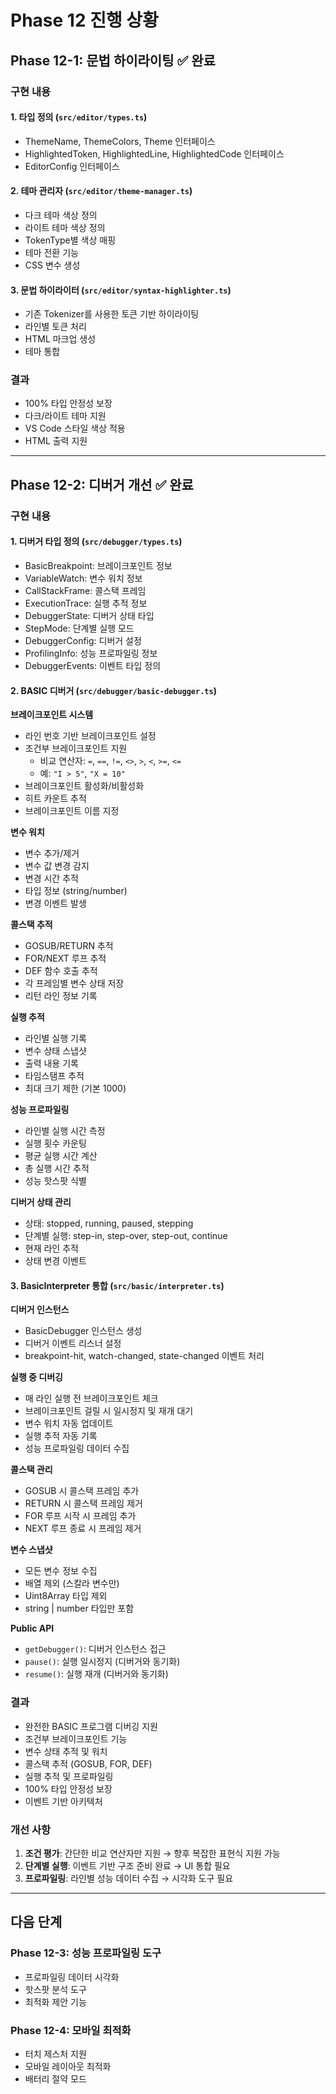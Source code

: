 # Phase 12 진행 상황

## Phase 12-1: 문법 하이라이팅 ✅ 완료

### 구현 내용

#### 1. 타입 정의 (`src/editor/types.ts`)
- ThemeName, ThemeColors, Theme 인터페이스
- HighlightedToken, HighlightedLine, HighlightedCode 인터페이스
- EditorConfig 인터페이스

#### 2. 테마 관리자 (`src/editor/theme-manager.ts`)
- 다크 테마 색상 정의
- 라이트 테마 색상 정의
- TokenType별 색상 매핑
- 테마 전환 기능
- CSS 변수 생성

#### 3. 문법 하이라이터 (`src/editor/syntax-highlighter.ts`)
- 기존 Tokenizer를 사용한 토큰 기반 하이라이팅
- 라인별 토큰 처리
- HTML 마크업 생성
- 테마 통합

### 결과
- 100% 타입 안정성 보장
- 다크/라이트 테마 지원
- VS Code 스타일 색상 적용
- HTML 출력 지원

---

## Phase 12-2: 디버거 개선 ✅ 완료

### 구현 내용

#### 1. 디버거 타입 정의 (`src/debugger/types.ts`)
- BasicBreakpoint: 브레이크포인트 정보
- VariableWatch: 변수 워치 정보
- CallStackFrame: 콜스택 프레임
- ExecutionTrace: 실행 추적 정보
- DebuggerState: 디버거 상태 타입
- StepMode: 단계별 실행 모드
- DebuggerConfig: 디버거 설정
- ProfilingInfo: 성능 프로파일링 정보
- DebuggerEvents: 이벤트 타입 정의

#### 2. BASIC 디버거 (`src/debugger/basic-debugger.ts`)

**브레이크포인트 시스템**
- 라인 번호 기반 브레이크포인트 설정
- 조건부 브레이크포인트 지원
  - 비교 연산자: `=`, `==`, `!=`, `<>`, `>`, `<`, `>=`, `<=`
  - 예: `"I > 5"`, `"X = 10"`
- 브레이크포인트 활성화/비활성화
- 히트 카운트 추적
- 브레이크포인트 이름 지정

**변수 워치**
- 변수 추가/제거
- 변수 값 변경 감지
- 변경 시간 추적
- 타입 정보 (string/number)
- 변경 이벤트 발생

**콜스택 추적**
- GOSUB/RETURN 추적
- FOR/NEXT 루프 추적
- DEF 함수 호출 추적
- 각 프레임별 변수 상태 저장
- 리턴 라인 정보 기록

**실행 추적**
- 라인별 실행 기록
- 변수 상태 스냅샷
- 출력 내용 기록
- 타임스탬프 추적
- 최대 크기 제한 (기본 1000)

**성능 프로파일링**
- 라인별 실행 시간 측정
- 실행 횟수 카운팅
- 평균 실행 시간 계산
- 총 실행 시간 추적
- 성능 핫스팟 식별

**디버거 상태 관리**
- 상태: stopped, running, paused, stepping
- 단계별 실행: step-in, step-over, step-out, continue
- 현재 라인 추적
- 상태 변경 이벤트

#### 3. BasicInterpreter 통합 (`src/basic/interpreter.ts`)

**디버거 인스턴스**
- BasicDebugger 인스턴스 생성
- 디버거 이벤트 리스너 설정
- breakpoint-hit, watch-changed, state-changed 이벤트 처리

**실행 중 디버깅**
- 매 라인 실행 전 브레이크포인트 체크
- 브레이크포인트 걸릴 시 일시정지 및 재개 대기
- 변수 워치 자동 업데이트
- 실행 추적 자동 기록
- 성능 프로파일링 데이터 수집

**콜스택 관리**
- GOSUB 시 콜스택 프레임 추가
- RETURN 시 콜스택 프레임 제거
- FOR 루프 시작 시 프레임 추가
- NEXT 루프 종료 시 프레임 제거

**변수 스냅샷**
- 모든 변수 정보 수집
- 배열 제외 (스칼라 변수만)
- Uint8Array 타입 제외
- string | number 타입만 포함

**Public API**
- `getDebugger()`: 디버거 인스턴스 접근
- `pause()`: 실행 일시정지 (디버거와 동기화)
- `resume()`: 실행 재개 (디버거와 동기화)

### 결과
- 완전한 BASIC 프로그램 디버깅 지원
- 조건부 브레이크포인트 기능
- 변수 상태 추적 및 워치
- 콜스택 추적 (GOSUB, FOR, DEF)
- 실행 추적 및 프로파일링
- 100% 타입 안정성 보장
- 이벤트 기반 아키텍처

### 개선 사항
1. **조건 평가**: 간단한 비교 연산자만 지원 → 향후 복잡한 표현식 지원 가능
2. **단계별 실행**: 이벤트 기반 구조 준비 완료 → UI 통합 필요
3. **프로파일링**: 라인별 성능 데이터 수집 → 시각화 도구 필요

---

## 다음 단계

### Phase 12-3: 성능 프로파일링 도구
- 프로파일링 데이터 시각화
- 핫스팟 분석 도구
- 최적화 제안 기능

### Phase 12-4: 모바일 최적화
- 터치 제스처 지원
- 모바일 레이아웃 최적화
- 배터리 절약 모드
